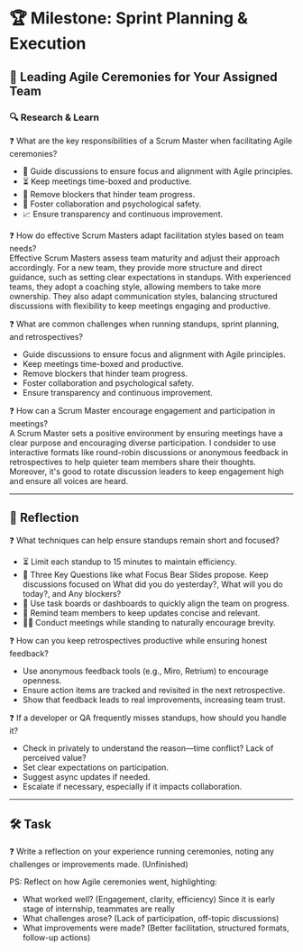 # 🏆 Milestone: Sprint Planning & Execution

## 🎤 Leading Agile Ceremonies for Your Assigned Team

### 🔍 Research & Learn

❓ What are the key responsibilities of a Scrum Master when facilitating Agile ceremonies?  
- 🎯 Guide discussions to ensure focus and alignment with Agile principles.  
- ⏳ Keep meetings time-boxed and productive.  
- 🚧 Remove blockers that hinder team progress.  
- 🤝 Foster collaboration and psychological safety.  
- 📈 Ensure transparency and continuous improvement.  


❓ How do effective Scrum Masters adapt facilitation styles based on team needs?  
Effective Scrum Masters assess team maturity and adjust their approach accordingly. For a new team, they provide more structure and direct guidance, such as setting clear expectations in standups. With experienced teams, they adopt a coaching style, allowing members to take more ownership. They also adapt communication styles, balancing structured discussions with flexibility to keep meetings engaging and productive.  

❓ What are common challenges when running standups, sprint planning, and retrospectives?  
- Guide discussions to ensure focus and alignment with Agile principles.
- Keep meetings time-boxed and productive.
- Remove blockers that hinder team progress.
- Foster collaboration and psychological safety.
- Ensure transparency and continuous improvement.

❓ How can a Scrum Master encourage engagement and participation in meetings?  
A Scrum Master sets a positive environment by ensuring meetings have a clear purpose and encouraging diverse participation. I condsider to use interactive formats like round-robin discussions or anonymous feedback in retrospectives to help quieter team members share their thoughts. Moreover, it's good to rotate discussion leaders to keep engagement high and ensure all voices are heard.  

---

## 📝 Reflection

❓ What techniques can help ensure standups remain short and focused?  
- ⏳ Limit each standup to 15 minutes to maintain efficiency.
- 🎯 Three Key Questions like what Focus Bear Slides propose. Keep discussions focused on What did you do yesterday?, What will you do today?, and Any blockers?
- 📌 Use task boards or dashboards to quickly align the team on progress.
- 👏 Remind team members to keep updates concise and relevant.
- 🚶‍♂️ Conduct meetings while standing to naturally encourage brevity.

❓ How can you keep retrospectives productive while ensuring honest feedback?  
- Use anonymous feedback tools (e.g., Miro, Retrium) to encourage openness.  
- Ensure action items are tracked and revisited in the next retrospective.  
- Show that feedback leads to real improvements, increasing team trust.  

❓ If a developer or QA frequently misses standups, how should you handle it?  
- Check in privately to understand the reason—time conflict? Lack of perceived value?
- Set clear expectations on participation.  
- Suggest async updates if needed.  
- Escalate if necessary, especially if it impacts collaboration.  

---

## 🛠️ Task

❓ Write a reflection on your experience running ceremonies, noting any challenges or improvements made.  (Unfinished)

PS: Reflect on how Agile ceremonies went, highlighting:
- What worked well? (Engagement, clarity, efficiency)  Since it is early stage of internship, teammates are really 
- What challenges arose? (Lack of participation, off-topic discussions)  
- What improvements were made? (Better facilitation, structured formats, follow-up actions)  
